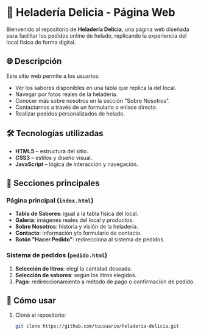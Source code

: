 # 🍨 Heladería Delicia - Página Web

Bienvenido al repositorio de **Heladería Delicia**, una página web diseñada para facilitar los pedidos online de helado, replicando la experiencia del local físico de forma digital.

## 🌐 Descripción

Este sitio web permite a los usuarios:

- Ver los sabores disponibles en una tabla que replica la del local.
- Navegar por fotos reales de la heladería.
- Conocer más sobre nosotros en la sección "Sobre Nosotros".
- Contactarnos a través de un formulario o enlace directo.
- Realizar pedidos personalizados de helado.

## 🛠️ Tecnologías utilizadas

- **HTML5** – estructura del sitio.
- **CSS3** – estilos y diseño visual.
- **JavaScript** – lógica de interacción y navegación.

## 📑 Secciones principales

### Página principal (`index.html`)
- **Tabla de Sabores**: igual a la tabla física del local.
- **Galería**: imágenes reales del local y productos.
- **Sobre Nosotros**: historia y visión de la heladería.
- **Contacto**: información y/o formulario de contacto.
- **Botón "Hacer Pedido"**: redirecciona al sistema de pedidos.

### Sistema de pedidos (`pedido.html`)
1. **Selección de litros**: elegí la cantidad deseada.
2. **Selección de sabores**: según los litros elegidos.
3. **Pago**: redireccionamiento a método de pago o confirmación de pedido.

## 🚀 Cómo usar

1. Cloná el repositorio:
   ```bash
   git clone https://github.com/tuusuario/heladeria-delicia.git
